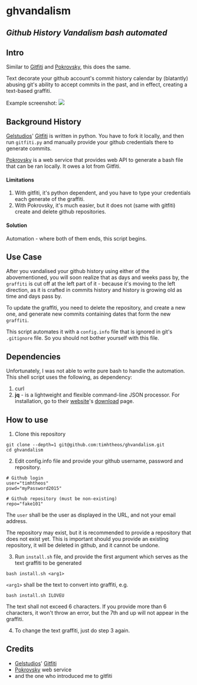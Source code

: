# **ghvandalism**

## *Github History Vandalism bash automated*

## Intro

Similar to [Gitfiti](https://github.com/gelstudios) and [Pokrovsky](http://pokrovsky.herokuapp.com/), this does the same.

Text decorate your github account's commit history calendar by (blatantly) abusing git's ability to accept commits in the past, and in effect, creating a text-based graffiti.

Example screenshot:
![](https://www.evernote.com/shard/s479/sh/48cb6dd5-872d-440b-a0b3-81d9b3b0ec10/4f4d50637ba74824ba55c365c6f0f981/deep/0/timhtheos-(Timothy)---GitHub.png)

## Background History

[Gelstudios](https://github.com/gelstudios)' [Gitfiti](https://github.com/gelstudios/gitfiti) is written in python.  You have to fork it locally, and then run `gitfiti.py` and manually provide your github credentials there to generate commits.

[Pokrovsky](http://pokrovsky.herokuapp.com/) is a web service that provides web API to generate a bash file that can be ran locally. It owes a lot from Gitfiti.

#### Limitations
1. With gitfiti, it's python dependent, and you have to type your credentials each generate of the graffiti.
2. With Pokrovsky, it's much easier, but it does not (same with gitfiti) create and delete github repositories.

#### Solution
Automation - where both of them ends, this script begins.

## Use Case

After you vandalised your github history using either of the abovementioned, you will soon realize that as days and weeks pass by, the `graffiti` is cut off at the left part of it - because it's moving to the left direction, as it is crafted in commits history and history is growing old as time and days pass by.

To update the graffiti, you need to delete the repository, and create a new one, and generate new commits containing dates that form the new `graffiti`.

This script automates it with a `config.info` file that is ignored in git's `.gitignore` file.  So you should not bother yourself with this file.

## Dependencies

Unfortunately, I was not able to write pure bash to handle the automation.  This shell script uses the following, as dependency:

1. curl
2. **jq** - is a lightweight and flexible command-line JSON processor.  For installation, go to their [website](http://stedolan.github.io/jq/)'s [download](http://stedolan.github.io/jq/download/) page.

## How to use
1. Clone this repository
  ```
  git clone --depth=1 git@github.com:timhtheos/ghvandalism.git
  cd ghvandalism
  ```

2. Edit config.info file and provide your github username, password and repository.
  ```
  # Github login
  user="timhtheos"
  pswd="myPassword2015"
  
  # Github repository (must be non-existing)
  repo="fake101"
  ```
  
  The `user` shall be the user as displayed in the URL, and not your email address.

  The repository may exist, but it is recommended to provide a repository that does not exist yet. This is important should you provide an existing repository, it will be deleted in github, and it cannot be undone.

3. Run `install.sh` file, and provide the first argument which serves as the text graffiti to be generated
  ```
  bash install.sh <arg1>
  ```

  `<arg1>` shall be the text to convert into graffiti, e.g.
  ```
  bash install.sh ILOVEU
  ```

  The text shall not exceed 6 characters.  If you provide more than 6 characters, it won't throw an error, but the 7th and up will not appear in the graffiti.

4. To change the text graffiti, just do step 3 again.

## Credits
* [Gelstudios](https://github.com/gelstudios)' [Gitfiti](https://github.com/gelstudios/gitfiti)
* [Pokrovsky](http://pokrovsky.herokuapp.com/) web service
* and the one who introduced me to gitfiti

